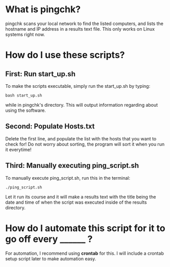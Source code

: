 # What is pingchk?
pingchk scans your local network to find the listed computers, and lists the hostname and IP address in a results text file. This only works on Linux systems right now. 



# How do I use these scripts?

## First: Run start_up.sh
To make the scripts executable, simply run the start_up.sh by typing:
```
bash start_up.sh
```
while in pingchk's directory. This will output information regarding about using the software.

## Second: Populate Hosts.txt
Delete the first line, and populate the list with the hosts that you want to check for!
Do not worry about sorting, the program will sort it when you run it everytime!

## Third: Manually executing ping_script.sh 
To manually execute ping_script.sh, run this in the terminal:
```
./ping_script.sh
```
Let it run its course and it will make a results text with the title being the date and time of when the script was executed inside of the results directory.



# How do I automate this script for it to go off every ______ ?
For automation, I recommend using **crontab** for this. I will include a crontab setup script later to make automation easy.
